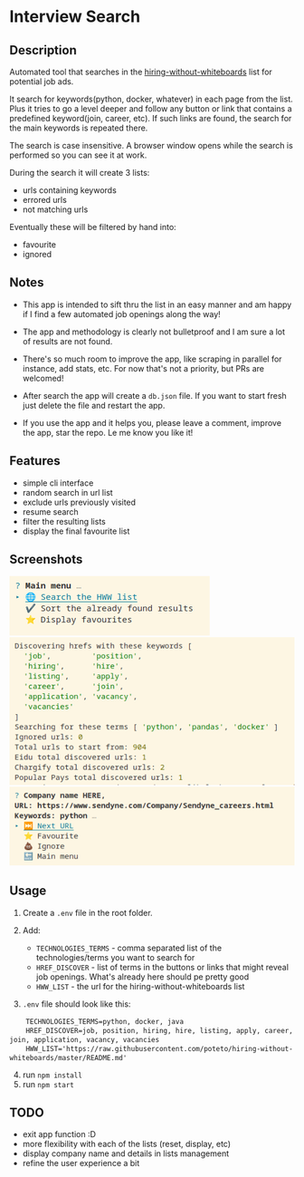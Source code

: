 # Interview Search

## Description

Automated tool that searches in the [hiring-without-whiteboards](https://github.com/poteto/hiring-without-whiteboards) list for potential job ads. 

It search for keywords(python, docker, whatever) in each page from the list. Plus it tries to go a level deeper and follow any button or link that contains a predefined keyword(join, career, etc). If such links are found, the search for the main keywords is repeated there.

The search is case insensitive. A browser window opens while the search is performed so you can see it at work.

During the search it will create 3 lists:

-   urls containing keywords
-   errored urls
-   not matching urls

Eventually these will be filtered by hand into:

-   favourite
-   ignored

## Notes

-   This app is intended to sift thru the list in an easy manner and am happy if I find a few automated job openings along the way!

-   The app and methodology is clearly not bulletproof and I am sure a lot of results are not found.

-   There's so much room to improve the app, like scraping in parallel for instance, add stats, etc. For now that's not a priority, but PRs are welcomed!

-   After search the app will create a `db.json` file. If you want to start fresh just delete the file and restart the app.

-   If you use the app and it helps you, please leave a comment, improve the app, star the repo. Le me know you like it!

## Features

-   simple cli interface
-   random search in url list
-   exclude urls previously visited
-   resume search
-   filter the resulting lists
-   display the final favourite list

## Screenshots

![main menu](resources/main_menu.png 'Main menu') ![searching](resources/search.png 'Searching') ![sort list](resources/sort_list.png 'Sorting the list')

## Usage

1. Create a `.env` file in the root folder.
2. Add:

    - `TECHNOLOGIES_TERMS` - comma separated list of the technologies/terms you want to search for
    - `HREF_DISCOVER` - list of terms in the buttons or links that might reveal job openings. What's already here should pe pretty good
    - `HWW_LIST` - the url for the hiring-without-whiteboards list

3. `.env` file should look like this:

```
    TECHNOLOGIES_TERMS=python, docker, java
    HREF_DISCOVER=job, position, hiring, hire, listing, apply, career, join, application, vacancy, vacancies
    HWW_LIST='https://raw.githubusercontent.com/poteto/hiring-without-whiteboards/master/README.md'
```

4. run `npm install`
5. run `npm start`

## TODO

-   exit app function :D
-   more flexibility with each of the lists (reset, display, etc)
-   display company name and details in lists management
-   refine the user experience a bit
